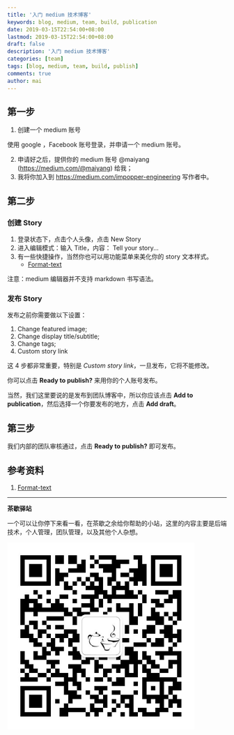 ```yaml
---
title: '入门 medium 技术博客'
keywords: blog, medium, team, build, publication
date: 2019-03-15T22:54:00+08:00
lastmod: 2019-03-15T22:54:00+08:00
draft: false
description: '入门 medium 技术博客'
categories: [team]
tags: [blog, medium, team, build, publish]
comments: true
author: mai
---
```



## 第一步

1. 创建一个 medium 账号

使用 google ，Facebook 账号登录，并申请一个 medium 账号。

2. 申请好之后，提供你的 medium 账号 @maiyang (https://medium.com/@maiyang) 给我；
3. 我将你加入到 https://medium.com/impopper-engineering 写作者中。

## 第二步

### 创建 Story

1. 登录状态下，点击个人头像，点击 New Story
2. 进入编辑模式：输入 Title，内容： Tell your story...
3. 有一些快捷操作，当然你也可以用功能菜单来美化你的 story 文本样式。
	- [Format-text](https://help.medium.com/hc/en-us/articles/215194537-Format-text)

注意：medium 编辑器并不支持 markdown 书写语法。

### 发布 Story

发布之前你需要做以下设置：

1. Change featured image;
2. Change display title/subtitle;
3. Change tags;
4. Custom story link

这 4 步都非常重要，特别是 *Custom story link*，一旦发布，它将不能修改。

你可以点击 **Ready to publish?** 来用你的个人账号发布。

当然，我们这里要说的是发布到团队博客中，所以你应该点击 **Add to publication**，然后选择一个你要发布的地方，点击 **Add draft**。

## 第三步

我们内部的团队审核通过，点击 **Ready to publish?** 即可发布。

## 参考资料

1. [Format-text](https://help.medium.com/hc/en-us/articles/215194537-Format-text)

----

**茶歇驿站**

一个可以让你停下来看一看，在茶歇之余给你帮助的小站，这里的内容主要是后端技术，个人管理，团队管理，以及其他个人杂想。

![茶歇驿站二维码](https://raw.githubusercontent.com/yangwenmai/maiyang.me/master/blog/tech_tea.jpg)
